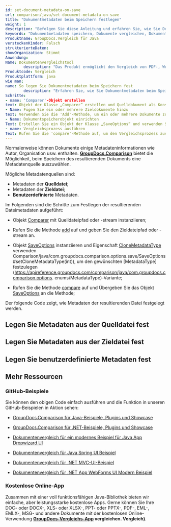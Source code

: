 ```yaml
---
id: set-document-metadata-on-save
url: comparison/java/set-document-metadata-on-save
title: "Dokumentmetadaten beim Speichern festlegen"
weight: 1
description: "Befolgen Sie diese Anleitung und erfahren Sie, wie Sie Dokumentmetadaten festlegen, wenn Sie das resultierende Dokument nach dem Dateivergleich in Ihren Java-Anwendungen speichern."
keywords: "Dokumentmetadaten speichern, Dokumente vergleichen, Dokumentvergleich, Dateidiff"
Produktname: GroupDocs.Vergleich für Java
versteckenKinder: Falsch
strukturierteDaten:
showOrganization: Stimmt
Anwendung:
Name: Dokumentenvergleichstool
        description: "Das Produkt ermöglicht den Vergleich von PDF-, Word-, Excel-, PowerPoint-, AutoCad-, Bild-, Code- und vielen weiteren Dateiformaten. Die Vergleichs-API unterstützt auch das Akzeptieren oder Ablehnen von Änderungen, das Extrahieren von Dokumentinformationen und das Erstellen von Vergleichsberichten"
Produktcode: Vergleich
Produktplattform: java
wie man:
name: So legen Sie Dokumentmetadaten beim Speichern fest
        description: "Erfahren Sie, wie Sie Dokumentmetadaten beim Speichern festlegen"
Schritte:
- name: 'Comparer'-Objekt erstellen
text: Objekt der Klasse „Comparer“ erstellen und Quelldokument als Konstruktorargument übergeben
- Name: Fügen Sie ein oder mehrere Zieldokumente hinzu
text: Verwenden Sie die 'Add'-Methode, um ein oder mehrere Dokumente zum Vergleichen hinzuzufügen
- Name: Dokumentspeicherobjekt einrichten
Text: Erstellen Sie ein Objekt der Klasse „SaveOptions“ und verwenden Sie seine Methode „setCloneMetadataType()“ mit dem Parameter „MetadataType.Source“ oder „MetadataType.Target“.
- name: Vergleichsprozess ausführen
Text: Rufen Sie die 'compare'-Methode auf, um den Vergleichsprozess auszuführen und die Speicheroptionen als zweites Argument zu übergeben
---
```

Normalerweise können Dokumente einige Metadateninformationen wie Autor, Organisation usw. enthalten. [**GroupDocs.Comparison**](https://products.groupdocs.com/comparison) bietet die Möglichkeit, beim Speichern des resultierenden Dokuments eine Metadatenquelle auszuwählen.

Mögliche Metadatenquellen sind:
* Metadaten der **Quelldatei**;
* Metadaten der **Zieldatei**;
* **Benutzerdefinierte** Metadaten.
    




Im Folgenden sind die Schritte zum Festlegen der resultierenden Dateimetadaten aufgeführt:
* Objekt [Comparer](https://apireference.groupdocs.com/comparison/java/com.groupdocs.comparison/Comparer) mit Quelldateipfad oder -stream instanziieren;

* Rufen Sie die Methode [add](https://apireference.groupdocs.com/net/comparison/groupdocs.comparison/comparer/methods/add/index) auf und geben Sie den Zieldateipfad oder -stream an.

* Objekt [SaveOptions](https://apireference.groupdocs.com/comparison/java/com.groupdocs.comparison.options.save/SaveOptions) instanziieren und Eigenschaft [CloneMetadataType](https://apireference.groupdocs.com/) verwenden Comparison/java/com.groupdocs.comparison.options.save/SaveOptions#setCloneMetadataType(int)), um den gewünschten [MetadataType] festzulegen (https://apireference.groupdocs.com/comparison/java/com.groupdocs.comparison.options. enums/MetadataType)-Variante;

* Rufen Sie die Methode [compare](https://apireference.groupdocs.com/comparison/java/com.groupdocs.comparison/Comparer#compare(java.lang.String,%20com.groupdocs.comparison.options.CompareOptions)) auf und Übergeben Sie das Objekt [SaveOptions](https://apireference.groupdocs.com/comparison/java/com.groupdocs.comparison.options.save/SaveOptions) an die Methode;
    




Der folgende Code zeigt, wie Metadaten der resultierenden Datei festgelegt werden.

## Legen Sie Metadaten aus der Quelldatei fest

<script src="https://gist.github.com/groupdocs-comparison-gists/c9dfcc0917a4d9124c134e77056669d4.js"></script>

## Legen Sie Metadaten aus der Zieldatei fest

<script src="https://gist.github.com/groupdocs-comparison-gists/0a632a692a09ab484ac19dba075241eb.js"></script>

## Legen Sie benutzerdefinierte Metadaten fest

<script src="https://gist.github.com/groupdocs-comparison-gists/abec6b3417cc08a6b51d83a102379ecd.js"></script>

## Mehr Ressourcen

### GitHub-Beispiele
Sie können den obigen Code einfach ausführen und die Funktion in unseren GitHub-Beispielen in Aktion sehen:

* [GroupDocs.Comparison für Java-Beispiele, Plugins und Showcase](https://github.com/groupdocs-comparison/GroupDocs.Comparison-for-Java)
* [GroupDocs.Comparison für .NET-Beispiele, Plugins und Showcase](https://github.com/groupdocs-comparison/GroupDocs.Comparison-for-.NET)
* [Dokumentenvergleich für ein modernes Beispiel für Java App Dropwizard UI](https://github.com/groupdocs-comparison/GroupDocs.Comparison-for-Java-Dropwizard)


* [Dokumentenvergleich für Java Spring UI Beispiel](https://github.com/groupdocs-comparison/GroupDocs.Comparison-for-Java-Spring)


* [Dokumentenvergleich für .NET MVC-UI-Beispiel](https://github.com/groupdocs-comparison/GroupDocs.Comparison-for-.NET-MVC)


* [Dokumentenvergleich für .NET App WebForms UI Modern Beispiel](https://github.com/groupdocs-comparison/GroupDocs.Comparison-for-.NET-WebForms)
    




### Kostenlose Online-App
Zusammen mit einer voll funktionsfähigen Java-Bibliothek bieten wir einfache, aber leistungsstarke kostenlose Apps.
Gerne können Sie Ihre DOC- oder DOCX-, XLS- oder XLSX-, PPT- oder PPTX-, PDF-, EML-, EMLX-, MSG- und andere Dokumente mit der kostenlosen Online-Verwendung **[GroupDocs-Vergleichs-App](https://products.groupdocs.app/) vergleichen. Vergleich)**.

